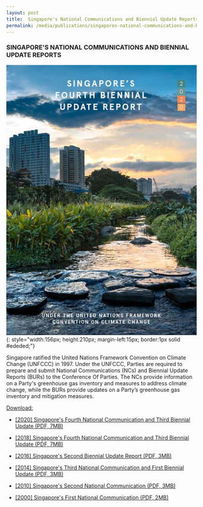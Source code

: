 ```yaml
---
layout: post
title:  Singapore's National Communications and Biennial Update Reports
permalink: /media/publications/singapores-national-communications-and-biennial-update-reports
---
```


### SINGAPORE'S NATIONAL COMMUNICATIONS AND BIENNIAL UPDATE REPORTS

![Singapore's National Communications and Biennial Update Reports](/images/2020-singapore-fourth-biennial-update-report-cover.jpg "Singapore's National Communications and Biennial Update Reports"){: style="width:156px; height:210px; margin-left:15px; border:1px solid #ededed;"}

Singapore ratified the United Nations Framework Convention on Climate Change (UNFCCC) in 1997. Under the UNFCCC, Parties are required to prepare and submit National Communications (NCs) and Biennial Update Reports (BURs) to the Conference Of Parties. The NCs provide information on a Party's greenhouse gas inventory and measures to address climate change, while the BURs provide updates on a Party’s greenhouse gas inventory and mitigation measures.

<u>Download:</u>

* [<a href="/docs/default-source/default-document-library/singapore's-fourth-biennial-update-report.pdf" target="_blank">[2020] Singapore's Fourth National Communication and Third Biennial Update (PDF, 7MB)</a>](/docs/default-source/default-document-library/singapore's-fourth-biennial-update-report.pdf.pdf)

* [<a href="/docs/default-source/default-document-library/singapore's-fourth-national-communication-and-third-biennial-update-repo.pdf" target="_blank">[2018] Singapore's Fourth National Communication and Third Biennial Update (PDF, 7MB)</a>](/docs/default-source/default-document-library/singapore's-fourth-national-communication-and-third-biennial-update-repo.pdf)

* [<a href="/docs/default-source/default-document-library/singapore-second-biennial-update-report-2016.pdf" target="_blank">[2016] Singapore's Second Biennial Update Report (PDF, 3MB)</a>](/docs/default-source/default-document-library/singapore-second-biennial-update-report-2016.pdf)

* [<a href="/docs/default-source/default-document-library/singapores-third-national-communication-and-first-biennial-update-report.pdf" target="_blank">[2014] Singapore's Third National Communication and First Biennial Update (PDF, 3MB)</a>](/docs/default-source/default-document-library/singapores-third-national-communication-and-first-biennial-update-report.pdf)

* [<a href="/docs/default-source/publications/singapores-second-national-communication.pdf" target="_blank">[2010] Singapore's Second National Communication (PDF, 3MB)</a>](/docs/default-source/publications/singapores-second-national-communication.pdf)

* [<a href="/docs/default-source/default-document-library/singapores-initial-national-communication.pdf" target="_blank">[2000] Singapore's First National Communication (PDF, 2MB)</a>](/docs/default-source/default-document-library/singapores-initial-national-communication.pdf)
